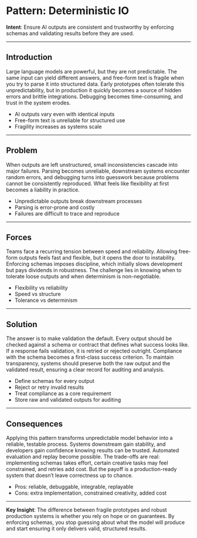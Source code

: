# Pattern: Deterministic IO

**Intent**: Ensure AI outputs are consistent and trustworthy by enforcing schemas and validating results before they are used.

---

## Introduction

Large language models are powerful, but they are not predictable. The same input can yield different answers, and free-form text is fragile when you try to parse it into structured data. Early prototypes often tolerate this unpredictability, but in production it quickly becomes a source of hidden errors and brittle integrations. Debugging becomes time-consuming, and trust in the system erodes.

- AI outputs vary even with identical inputs  
- Free-form text is unreliable for structured use  
- Fragility increases as systems scale  

---

## Problem

When outputs are left unstructured, small inconsistencies cascade into major failures. Parsing becomes unreliable, downstream systems encounter random errors, and debugging turns into guesswork because problems cannot be consistently reproduced. What feels like flexibility at first becomes a liability in practice.

- Unpredictable outputs break downstream processes  
- Parsing is error-prone and costly  
- Failures are difficult to trace and reproduce  

---

## Forces

Teams face a recurring tension between speed and reliability. Allowing free-form outputs feels fast and flexible, but it opens the door to instability. Enforcing schemas imposes discipline, which initially slows development but pays dividends in robustness. The challenge lies in knowing when to tolerate loose outputs and when determinism is non-negotiable.

- Flexibility vs reliability  
- Speed vs structure  
- Tolerance vs determinism  

---

## Solution

The answer is to make validation the default. Every output should be checked against a schema or contract that defines what success looks like. If a response fails validation, it is retried or rejected outright. Compliance with the schema becomes a first-class success criterion. To maintain transparency, systems should preserve both the raw output and the validated result, ensuring a clear record for auditing and analysis.

- Define schemas for every output  
- Reject or retry invalid results  
- Treat compliance as a core requirement  
- Store raw and validated outputs for auditing  

---

## Consequences

Applying this pattern transforms unpredictable model behavior into a reliable, testable process. Systems downstream gain stability, and developers gain confidence knowing results can be trusted. Automated evaluation and replay become possible. The trade-offs are real: implementing schemas takes effort, certain creative tasks may feel constrained, and retries add cost. But the payoff is a production-ready system that doesn’t leave correctness up to chance.

- Pros: reliable, debuggable, integrable, replayable  
- Cons: extra implementation, constrained creativity, added cost  

---

**Key Insight**: The difference between fragile prototypes and robust production systems is whether you rely on hope or on guarantees. By enforcing schemas, you stop guessing about what the model will produce and start ensuring it only delivers valid, structured results.  
